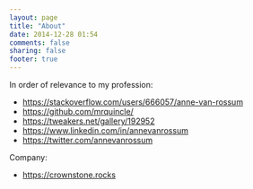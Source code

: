 ```yaml
---
layout: page
title: "About"
date: 2014-12-28 01:54
comments: false
sharing: false
footer: true
---
```


In order of relevance to my profession:

* <https://stackoverflow.com/users/666057/anne-van-rossum>
* <https://github.com/mrquincle/>
* <https://tweakers.net/gallery/192952>
* <https://www.linkedin.com/in/annevanrossum>
* <https://twitter.com/annevanrossum>

Company:

* <https://crownstone.rocks>

